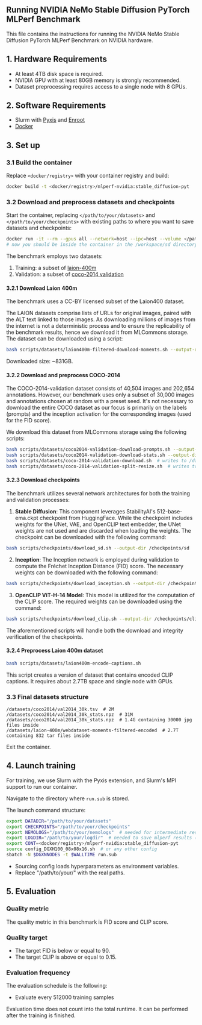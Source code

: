 ## Running NVIDIA NeMo Stable Diffusion PyTorch MLPerf Benchmark

This file contains the instructions for running the NVIDIA NeMo Stable Diffusion PyTorch MLPerf Benchmark on NVIDIA hardware.

## 1. Hardware Requirements

- At least 4TB disk space is required.
- NVIDIA GPU with at least 80GB memory is strongly recommended.
- Dataset preprocessing requires access to a single node with 8 GPUs.

## 2. Software Requirements

- Slurm with [Pyxis](https://github.com/NVIDIA/pyxis) and [Enroot](https://github.com/NVIDIA/enroot)
- [Docker](https://www.docker.com/)

## 3. Set up

### 3.1 Build the container

Replace `<docker/registry>` with your container registry and build:

```bash
docker build -t <docker/registry>/mlperf-nvidia:stable_diffusion-pyt
```

### 3.2 Download and preprocess datasets and checkpoints

Start the container, replacing `</path/to/your/datasets>` and `</path/to/your/checkpoints>` with existing paths to where you want to save datasets and checkpoints:

```bash
docker run -it --rm --gpus all --network=host --ipc=host --volume </path/to/your/datasets>:/datasets --volume </path/to/your/checkpoints>:/checkpoints <docker/registry>/mlperf-nvidia:stable_diffusion-pyt
# now you should be inside the container in the /workspace/sd directory
```

The benchmark employs two datasets:

1. Training: a subset of [laion-400m](https://laion.ai/blog/laion-400-open-dataset)
2. Validation: a subset of [coco-2014 validation](https://cocodataset.org/#download)

#### 3.2.1 Download Laion 400m

The benchmark uses a CC-BY licensed subset of the Laion400 dataset.

The LAION datasets comprise lists of URLs for original images, paired with the ALT text linked to those images. As
downloading millions of images from the internet is not a deterministic process and to ensure the replicability of the
benchmark results, hence we download it from MLCommons storage. The dataset can be downloaded using a script:

```bash
bash scripts/datasets/laion400m-filtered-download-moments.sh --output-dir /datasets/laion-400m/webdataset-moments-filtered
```

Downloaded size: ~831GB.

#### 3.2.2 Download and preprocess COCO-2014

The COCO-2014-validation dataset consists of 40,504 images and 202,654 annotations. However, our benchmark uses only a
subset of 30,000 images and annotations chosen at random with a preset seed. It's not necessary to download the entire
COCO dataset as our focus is primarily on the labels (prompts) and the inception activation for the corresponding
images (used for the FID score).

We download this dataset from MLCommons storage using the following scripts:

```bash
bash scripts/datasets/coco2014-validation-download-prompts.sh --output-dir /datasets/coco2014
bash scripts/datasets/coco2014-validation-download-stats.sh --output-dir /datasets/coco2014
bash scripts/datasets/coco-2014-validation-download.sh  # writes to /datasets/coco2014
bash scripts/datasets/coco-2014-validation-split-resize.sh  # writes to /datasets/coco2014/val2014_512x512_30k
```

#### 3.2.3 Download checkpoints

The benchmark utilizes several network architectures for both the training and validation processes:

1. **Stable Diffusion**: This component leverages StabilityAI's 512-base-ema.ckpt checkpoint from HuggingFace. While the
   checkpoint includes weights for the UNet, VAE, and OpenCLIP text embedder, the UNet weights are not used and are
   discarded when loading the weights. The checkpoint can be downloaded with the following command:

```bash
bash scripts/checkpoints/download_sd.sh --output-dir /checkpoints/sd
```

2. **Inception**: The Inception network is employed during validation to compute the Fréchet Inception Distance (FID)
   score. The necessary weights can be downloaded with the following command:

```bash
bash scripts/checkpoints/download_inception.sh --output-dir /checkpoints/inception
```

3. **OpenCLIP ViT-H-14 Model**: This model is utilized for the computation of the CLIP score. The required weights can
   be downloaded using the command:

```bash
bash scripts/checkpoints/download_clip.sh --output-dir /checkpoints/clip
```

The aforementioned scripts will handle both the download and integrity verification of the checkpoints.

#### 3.2.4 Preprocess Laion 400m dataset

```bash
bash scripts/datasets/laion400m-encode-captions.sh
```

This script creates a version of dataset that contains encoded CLIP captions.
It requires about 2.7TB space and single node with GPUs.


### 3.3 Final datasets structure

```
/datasets/coco2014/val2014_30k.tsv  # 2M
/datasets/coco2014/val2014_30k_stats.npz  # 31M
/datasets/coco2014/val2014_30k_stats.npz  # 1.4G containing 30000 jpg files inside
/datasets/laion-400m/webdataset-moments-filtered-encoded  # 2.7T containing 832 tar files inside
```

Exit the container.

## 4. Launch training

For training, we use Slurm with the Pyxis extension, and Slurm's MPI support to run our container.

Navigate to the directory where `run.sub` is stored.

The launch command structure:

```bash
export DATADIR="/path/to/your/datasets"
export CHECKPOINTS="/path/to/your/checkpoints"
export NEMOLOGS="/path/to/your/nemologs"  # needed for intermediate results between training and evaluation
export LOGDIR="/path/to/your/logdir"  # needed to save mlperf results (output logs)
export CONT=<docker/registry>/mlperf-nvidia:stable_diffusion-pyt
source config_DGXH100_08x08x16.sh  # or any other config
sbatch -N $DGXNNODES -t $WALLTIME run.sub
```

- Sourcing config loads hyperparameters as environment variables.
- Replace "/path/to/your/" with the real paths.

## 5. Evaluation

### Quality metric

The quality metric in this benchmark is FID score and CLIP score.

### Quality target

* The target FID is below or equal to 90.
* The target CLIP is above or equal to 0.15.

### Evaluation frequency

The evaluation schedule is the following:

- Evaluate every 512000 training samples

Evaluation time does not count into the total runtime. It can be performed after the training is finished.
